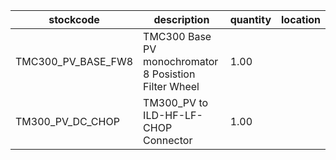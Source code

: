 |stockcode|description|quantity|location|
|---------|-----------|--------|--------|
|TMC300_PV_BASE_FW8|TMC300 Base PV monochromator 8 Posistion Filter Wheel|1.00||
|TM300_PV_DC_CHOP|TM300_PV to ILD-HF-LF-CHOP Connector|1.00||
